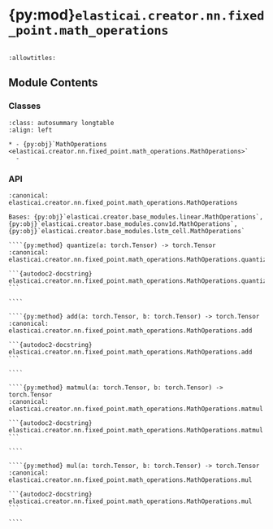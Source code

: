 # {py:mod}`elasticai.creator.nn.fixed_point.math_operations`

```{py:module} elasticai.creator.nn.fixed_point.math_operations
```

```{autodoc2-docstring} elasticai.creator.nn.fixed_point.math_operations
:allowtitles:
```

## Module Contents

### Classes

````{list-table}
:class: autosummary longtable
:align: left

* - {py:obj}`MathOperations <elasticai.creator.nn.fixed_point.math_operations.MathOperations>`
  -
````

### API

`````{py:class} MathOperations(config: elasticai.creator.nn.fixed_point.two_complement_fixed_point_config.FixedPointConfig)
:canonical: elasticai.creator.nn.fixed_point.math_operations.MathOperations

Bases: {py:obj}`elasticai.creator.base_modules.linear.MathOperations`, {py:obj}`elasticai.creator.base_modules.conv1d.MathOperations`, {py:obj}`elasticai.creator.base_modules.lstm_cell.MathOperations`

````{py:method} quantize(a: torch.Tensor) -> torch.Tensor
:canonical: elasticai.creator.nn.fixed_point.math_operations.MathOperations.quantize

```{autodoc2-docstring} elasticai.creator.nn.fixed_point.math_operations.MathOperations.quantize
```

````

````{py:method} add(a: torch.Tensor, b: torch.Tensor) -> torch.Tensor
:canonical: elasticai.creator.nn.fixed_point.math_operations.MathOperations.add

```{autodoc2-docstring} elasticai.creator.nn.fixed_point.math_operations.MathOperations.add
```

````

````{py:method} matmul(a: torch.Tensor, b: torch.Tensor) -> torch.Tensor
:canonical: elasticai.creator.nn.fixed_point.math_operations.MathOperations.matmul

```{autodoc2-docstring} elasticai.creator.nn.fixed_point.math_operations.MathOperations.matmul
```

````

````{py:method} mul(a: torch.Tensor, b: torch.Tensor) -> torch.Tensor
:canonical: elasticai.creator.nn.fixed_point.math_operations.MathOperations.mul

```{autodoc2-docstring} elasticai.creator.nn.fixed_point.math_operations.MathOperations.mul
```

````

`````

